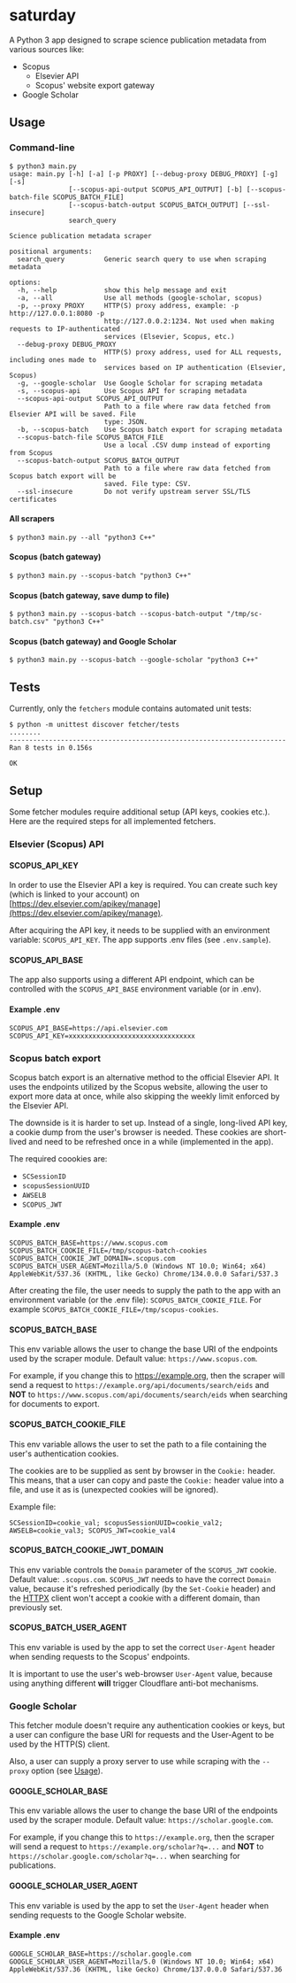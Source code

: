 # saturday
A Python 3 app designed to scrape science publication metadata from various sources like: 
- Scopus 
  - Elsevier API
  - Scopus' website export gateway
- Google Scholar

## Usage
### Command-line
```shell
$ python3 main.py
usage: main.py [-h] [-a] [-p PROXY] [--debug-proxy DEBUG_PROXY] [-g] [-s]
               [--scopus-api-output SCOPUS_API_OUTPUT] [-b] [--scopus-batch-file SCOPUS_BATCH_FILE]
               [--scopus-batch-output SCOPUS_BATCH_OUTPUT] [--ssl-insecure]
               search_query

Science publication metadata scraper

positional arguments:
  search_query          Generic search query to use when scraping metadata

options:
  -h, --help            show this help message and exit
  -a, --all             Use all methods (google-scholar, scopus)
  -p, --proxy PROXY     HTTP(S) proxy address, example: -p http://127.0.0.1:8080 -p
                        http://127.0.0.2:1234. Not used when making requests to IP-authenticated
                        services (Elsevier, Scopus, etc.)
  --debug-proxy DEBUG_PROXY
                        HTTP(S) proxy address, used for ALL requests, including ones made to
                        services based on IP authentication (Elsevier, Scopus)
  -g, --google-scholar  Use Google Scholar for scraping metadata
  -s, --scopus-api      Use Scopus API for scraping metadata
  --scopus-api-output SCOPUS_API_OUTPUT
                        Path to a file where raw data fetched from Elsevier API will be saved. File
                        type: JSON.
  -b, --scopus-batch    Use Scopus batch export for scraping metadata
  --scopus-batch-file SCOPUS_BATCH_FILE
                        Use a local .CSV dump instead of exporting from Scopus
  --scopus-batch-output SCOPUS_BATCH_OUTPUT
                        Path to a file where raw data fetched from Scopus batch export will be
                        saved. File type: CSV.
  --ssl-insecure        Do not verify upstream server SSL/TLS certificates
```

#### All scrapers
```shell
$ python3 main.py --all "python3 C++" 
```
#### Scopus (batch gateway)
```shell
$ python3 main.py --scopus-batch "python3 C++" 
```

#### Scopus (batch gateway, save dump to file)
```shell
$ python3 main.py --scopus-batch --scopus-batch-output "/tmp/sc-batch.csv" "python3 C++" 
```

#### Scopus (batch gateway) and Google Scholar
```shell
$ python3 main.py --scopus-batch --google-scholar "python3 C++" 
```

## Tests
Currently, only the `fetchers` module contains automated unit tests:
```shell
$ python -m unittest discover fetcher/tests
........
----------------------------------------------------------------------
Ran 8 tests in 0.156s

OK
```

## Setup
Some fetcher modules require additional setup (API keys, cookies etc.).
Here are the required steps for all implemented fetchers.

### Elsevier (Scopus) API

#### SCOPUS_API_KEY
In order to use the Elsevier API a key is required. You can create 
such key (which is linked to your account) on [https://dev.elsevier.com/apikey/manage](https://dev.elsevier.com/apikey/manage).

After acquiring the API key, it needs to be supplied with an environment
variable: `SCOPUS_API_KEY`.
The app supports .env files (see `.env.sample`).

#### SCOPUS_API_BASE
The app also supports using a different API endpoint, which can be controlled
with the `SCOPUS_API_BASE` environment variable (or in .env).

#### Example .env
```
SCOPUS_API_BASE=https://api.elsevier.com
SCOPUS_API_KEY=xxxxxxxxxxxxxxxxxxxxxxxxxxxxxxxx
```

### Scopus batch export
Scopus batch export is an alternative method to the official Elsevier API.
It uses the endpoints utilized by the Scopus website, allowing the user to export
more data at once, while also skipping the weekly limit enforced by the Elsevier API.

The downside is it is harder to set up. Instead of a single, long-lived API key, a cookie
dump from the user's browser is needed. These cookies are short-lived and need to be refreshed
once in a while (implemented in the app).

The required coookies are:
- `SCSessionID`
- `scopusSessionUUID`
- `AWSELB`
- `SCOPUS_JWT`

#### Example .env
```
SCOPUS_BATCH_BASE=https://www.scopus.com
SCOPUS_BATCH_COOKIE_FILE=/tmp/scopus-batch-cookies
SCOPUS_BATCH_COOKIE_JWT_DOMAIN=.scopus.com
SCOPUS_BATCH_USER_AGENT=Mozilla/5.0 (Windows NT 10.0; Win64; x64) AppleWebKit/537.36 (KHTML, like Gecko) Chrome/134.0.0.0 Safari/537.3
```

After creating the file, the user needs to supply the path to the app with
an environment variable (or the .env file): `SCOPUS_BATCH_COOKIE_FILE`.
For example `SCOPUS_BATCH_COOKIE_FILE=/tmp/scopus-cookies`.

#### SCOPUS_BATCH_BASE
This env variable allows the user to change the base URI of the endpoints used
by the scraper module. Default value: `https://www.scopus.com`.

For example, if you change this to https://example.org, then the scraper
will send a request to `https://example.org/api/documents/search/eids` 
and **NOT** to `https://www.scopus.com/api/documents/search/eids` when searching
for documents to export.

#### SCOPUS_BATCH_COOKIE_FILE
This env variable allows the user to set the path to a file containing the user's
authentication cookies.

The cookies are to be supplied as sent by browser in the `Cookie:` header. 
This means, that a user can copy and paste the `Cookie:` header value 
into a file, and use it as is (unexpected cookies will be ignored).

Example file:
```
SCSessionID=cookie_val; scopusSessionUUID=cookie_val2; AWSELB=cookie_val3; SCOPUS_JWT=cookie_val4
```

#### SCOPUS_BATCH_COOKIE_JWT_DOMAIN
This env variable controls the `Domain` parameter of the `SCOPUS_JWT` cookie.
Default value: `.scopus.com`.
`SCOPUS_JWT` needs to have the correct `Domain` value, because it's refreshed
periodically (by the `Set-Cookie` header) and the [HTTPX](https://github.com/encode/httpx)
client won't accept a cookie with a different domain, than previously set.

#### SCOPUS_BATCH_USER_AGENT
This env variable is used by the app to set the correct `User-Agent` header
when sending requests to the Scopus' endpoints.

It is important to use the user's web-browser `User-Agent` value, because
using anything different **will** trigger Cloudflare anti-bot mechanisms.

### Google Scholar
This fetcher module doesn't require any authentication cookies or keys, but
a user can configure the base URI for requests and the User-Agent to be used
by the HTTP(S) client.

Also, a user can supply a proxy server to use while scraping with 
the `--proxy` option (see [Usage](#usage)).

#### GOOGLE_SCHOLAR_BASE
This env variable allows the user to change the base URI of the endpoints used
by the scraper module. Default value: `https://scholar.google.com`.

For example, if you change this to `https://example.org`, then the scraper
will send a request to `https://example.org/scholar?q=...` 
and **NOT** to `https://scholar.google.com/scholar?q=...` when searching
for publications.

#### GOOGLE_SCHOLAR_USER_AGENT
This env variable is used by the app to set the `User-Agent` header
when sending requests to the Google Scholar website.

#### Example .env
```
GOOGLE_SCHOLAR_BASE=https://scholar.google.com
GOOGLE_SCHOLAR_USER_AGENT=Mozilla/5.0 (Windows NT 10.0; Win64; x64) AppleWebKit/537.36 (KHTML, like Gecko) Chrome/137.0.0.0 Safari/537.36
```